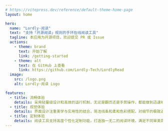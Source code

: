 ```yaml
---
# https://vitepress.dev/reference/default-theme-home-page
layout: home

hero:
  name: "Lordly·阅读"
  text: "支持「开源阅读」规则的手环在线阅读工具"
  tagline: 本应用为开源项目，欢迎提交 PR 或 Issue
  actions:
    - theme: brand
      text: 开始了解
      link: /getting-started
    - theme: alt
      text: 在 GitHub 上查看
      link: https://github.com/Lordly-Tech/LordlyRead
  image:
    src: /logo.png
    alt: Lordly·阅读 Logo

features:
  - title: 流畅体验
    details: 采用轻量级设计和高效的运行机制，无论是翻页还是手势操作，都能做到迅速响应，同时让您享受到丝滑的阅读体验。
  - title: 视觉体验
    details: 界面设计注重美学与实用性的结合，简洁线条和柔和色彩搭配，对细节的极致追求，让您感受科技与艺术的完美融合。
  - title: 定制体验
    details: 阅读工具支持高度个性化定制功能，打造独一无二的阅读环境，满足不同审美需求，让每次阅读成为一种独特的享受。
---
```


